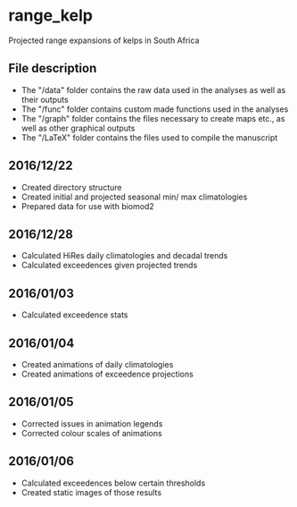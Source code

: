 # range_kelp
Projected range expansions of kelps in South Africa

## File description
* The "/data" folder contains the raw data used in the analyses as well as their outputs
* The "/func" folder contains custom made functions used in the analyses
* The "/graph" folder contains the files necessary to create maps etc., as well as other graphical outputs
* The "/LaTeX" folder contains the files used to compile the manuscript

## 2016/12/22
* Created directory structure
* Created initial and projected seasonal min/ max climatologies
* Prepared data for use with biomod2

## 2016/12/28
* Calculated HiRes daily climatologies and decadal trends
* Calculated exceedences given projected trends

## 2016/01/03
* Calculated exceedence stats

## 2016/01/04
* Created animations of daily climatologies
* Created animations of exceedence projections

## 2016/01/05
* Corrected issues in animation legends
* Corrected colour scales of animations

## 2016/01/06
* Calculated exceedences below certain thresholds
* Created static images of those results